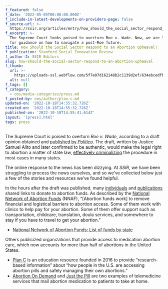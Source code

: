 ```yaml
---
f_featured: false
f_date: '2022-05-05T00:00:00.000Z'
f_include-in-latest-developments-on-providers-page: false
f_source-url: >-
  https://ssir.org/articles/entry/how_should_the_social_sector_respond_to_an_abortion_upheaval
f_excerpt: >-
  The Supreme Court looks poised to overturn Roe v. Wade. Now, we are looking
  for guidance on how to navigate a post-Roe future.
title: How Should the Social Sector Respond to an Abortion Upheaval?
f_publication: Stanford Social Innovation Review
f_author-2: SSIR Editors
slug: how-should-the-social-sector-respond-to-an-abortion-upheaval
f_thumb:
  url: >-
    https://uploads-ssl.webflow.com/5f7e07d162248b2c1139d2ef/634ebcedfb9c7384aff81f30_SCOTUS-Abortion-Opinion-592x431.jpeg
  alt: null
f_tags: []
f_category:
  - cms/media-categories/press.md
f_posted-by: cms/author/plan-c.md
updated-on: '2022-10-18T14:55:32.726Z'
created-on: '2022-10-18T14:55:32.726Z'
published-on: '2022-10-18T14:55:41.614Z'
layout: '[press].html'
tags: press
---
```


The Supreme Court is poised to overturn _Roe v. Wade_, according to a draft opinion obtained and [published by _Politico_](http://www.politico.com/news/2022/05/02/supreme-court-abortion-draft-opinion-00029473). The draft, written by Justice Samuel Alito and later confirmed to be authentic, would make the legal right to abortion a matter of state law, [effectively criminalizing](https://www.nbcnews.com/data-graphics/map-23-states-ban-abortion-post-roe-america-rcna27081) the procedure in most cases in many states.

The online response to the news has been dizzying. At _SSIR_, we have been struggling to process the news ourselves, and so we’ve collected below just a few of the stories and resources we’ve found helpful.

In the hours after the draft was published, many [individuals](https://donations4abortion.com/) and [publications](https://www.thecut.com/article/donate-abortion-fund-roe-v-wade-how-to-help.html) shared links to donate to abortion funds. As described by the [National Network of Abortion Funds](https://abortionfunds.org/about/) (NNAF), “\[Abortion funds work\] to remove financial and logistical barriers to abortion access. Some of them work with clinics to help pay for your abortion. Some of them offer support such as transportation, childcare, translation, doula services, and somewhere to stay if you have to travel to get your abortion.”

*   [National Network of Abortion Funds: List of funds by state](https://abortionfunds.org/funds/)

Others publicized organizations that provide access to medication abortion care, which now accounts for more than half of abortions in the United States.

*   [Plan C](https://www.plancpills.org/) is an education resource founded in 2016 to provide “research-based information” about “how people in the U.S. are accessing abortion pills and safely managing their own abortions.”
*   [Abortion On Demand](https://abortionondemand.org/) and [Just the Pill](https://www.justthepill.com/) are two examples of telemedicine services that mail abortion medication to patients to take at home.

‍
